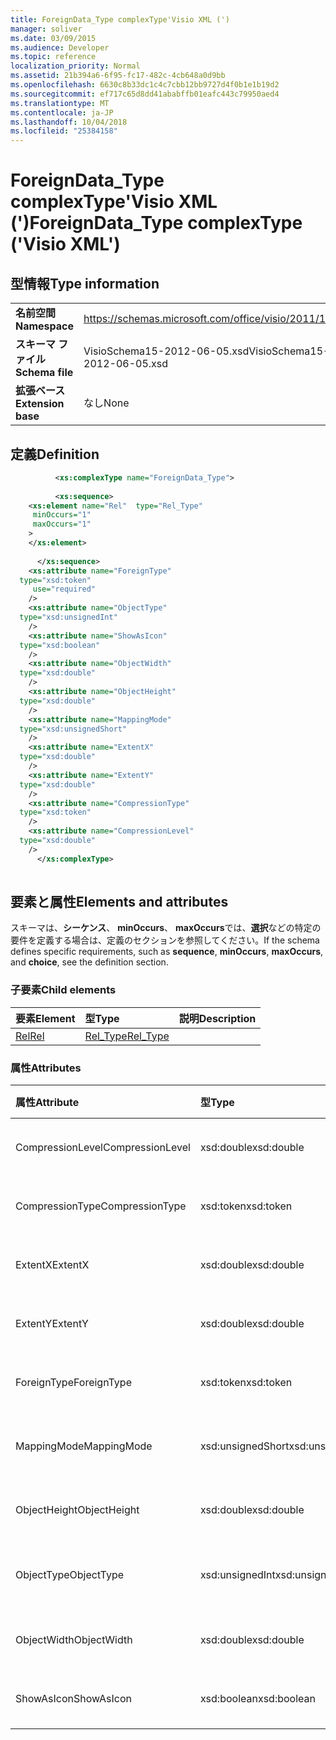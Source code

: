 ```yaml
---
title: ForeignData_Type complexType'Visio XML (')
manager: soliver
ms.date: 03/09/2015
ms.audience: Developer
ms.topic: reference
localization_priority: Normal
ms.assetid: 21b394a6-6f95-fc17-482c-4cb648a0d9bb
ms.openlocfilehash: 6630c8b33dc1c4c7cbb12bb9727d4f0b1e1b19d2
ms.sourcegitcommit: ef717c65d8dd41ababffb01eafc443c79950aed4
ms.translationtype: MT
ms.contentlocale: ja-JP
ms.lasthandoff: 10/04/2018
ms.locfileid: "25384158"
---
```

# <a name="foreigndatatype-complextype-visio-xml"></a><span data-ttu-id="a95d8-102">ForeignData_Type complexType'Visio XML (')</span><span class="sxs-lookup"><span data-stu-id="a95d8-102">ForeignData_Type complexType ('Visio XML')</span></span>

## <a name="type-information"></a><span data-ttu-id="a95d8-103">型情報</span><span class="sxs-lookup"><span data-stu-id="a95d8-103">Type information</span></span>

|||
|:-----|:-----|
|<span data-ttu-id="a95d8-104">**名前空間**</span><span class="sxs-lookup"><span data-stu-id="a95d8-104">**Namespace**</span></span> <br/> |https://schemas.microsoft.com/office/visio/2011/1/core  <br/> |
|<span data-ttu-id="a95d8-105">**スキーマ ファイル**</span><span class="sxs-lookup"><span data-stu-id="a95d8-105">**Schema file**</span></span> <br/> |<span data-ttu-id="a95d8-106">VisioSchema15-2012-06-05.xsd</span><span class="sxs-lookup"><span data-stu-id="a95d8-106">VisioSchema15-2012-06-05.xsd</span></span>  <br/> |
|<span data-ttu-id="a95d8-107">**拡張ベース**</span><span class="sxs-lookup"><span data-stu-id="a95d8-107">**Extension base**</span></span> <br/> |<span data-ttu-id="a95d8-108">なし</span><span class="sxs-lookup"><span data-stu-id="a95d8-108">None</span></span>  <br/> |
   
## <a name="definition"></a><span data-ttu-id="a95d8-109">定義</span><span class="sxs-lookup"><span data-stu-id="a95d8-109">Definition</span></span>

```XML
          <xs:complexType name="ForeignData_Type">
          
          <xs:sequence>
    <xs:element name="Rel"  type="Rel_Type"
     minOccurs="1"
     maxOccurs="1"
    >
    </xs:element>
    
      </xs:sequence>
    <xs:attribute name="ForeignType"
  type="xsd:token"
     use="required"
    />
    <xs:attribute name="ObjectType"
  type="xsd:unsignedInt"
    />
    <xs:attribute name="ShowAsIcon"
  type="xsd:boolean"
    />
    <xs:attribute name="ObjectWidth"
  type="xsd:double"
    />
    <xs:attribute name="ObjectHeight"
  type="xsd:double"
    />
    <xs:attribute name="MappingMode"
  type="xsd:unsignedShort"
    />
    <xs:attribute name="ExtentX"
  type="xsd:double"
    />
    <xs:attribute name="ExtentY"
  type="xsd:double"
    />
    <xs:attribute name="CompressionType"
  type="xsd:token"
    />
    <xs:attribute name="CompressionLevel"
  type="xsd:double"
    />
      </xs:complexType>
      
```

## <a name="elements-and-attributes"></a><span data-ttu-id="a95d8-110">要素と属性</span><span class="sxs-lookup"><span data-stu-id="a95d8-110">Elements and attributes</span></span>

<span data-ttu-id="a95d8-111">スキーマは、**シーケンス**、 **minOccurs**、 **maxOccurs**では、**選択**などの特定の要件を定義する場合は、定義のセクションを参照してください。</span><span class="sxs-lookup"><span data-stu-id="a95d8-111">If the schema defines specific requirements, such as **sequence**, **minOccurs**, **maxOccurs**, and **choice**, see the definition section.</span></span> 
  
### <a name="child-elements"></a><span data-ttu-id="a95d8-112">子要素</span><span class="sxs-lookup"><span data-stu-id="a95d8-112">Child elements</span></span>

|<span data-ttu-id="a95d8-113">**要素**</span><span class="sxs-lookup"><span data-stu-id="a95d8-113">**Element**</span></span>|<span data-ttu-id="a95d8-114">**型**</span><span class="sxs-lookup"><span data-stu-id="a95d8-114">**Type**</span></span>|<span data-ttu-id="a95d8-115">**説明**</span><span class="sxs-lookup"><span data-stu-id="a95d8-115">**Description**</span></span>|
|:-----|:-----|:-----|
|[<span data-ttu-id="a95d8-116">Rel</span><span class="sxs-lookup"><span data-stu-id="a95d8-116">Rel</span></span>](rel-element-foreigndata_type-complextypevisio-xml.md) <br/> |[<span data-ttu-id="a95d8-117">Rel_Type</span><span class="sxs-lookup"><span data-stu-id="a95d8-117">Rel_Type</span></span>](rel_type-complextypevisio-xml.md) <br/> ||
   
### <a name="attributes"></a><span data-ttu-id="a95d8-118">属性</span><span class="sxs-lookup"><span data-stu-id="a95d8-118">Attributes</span></span>

|<span data-ttu-id="a95d8-119">**属性**</span><span class="sxs-lookup"><span data-stu-id="a95d8-119">**Attribute**</span></span>|<span data-ttu-id="a95d8-120">**型**</span><span class="sxs-lookup"><span data-stu-id="a95d8-120">**Type**</span></span>|<span data-ttu-id="a95d8-121">**必須**</span><span class="sxs-lookup"><span data-stu-id="a95d8-121">**Required**</span></span>|<span data-ttu-id="a95d8-122">**説明**</span><span class="sxs-lookup"><span data-stu-id="a95d8-122">**Description**</span></span>|<span data-ttu-id="a95d8-123">**使用可能な値**</span><span class="sxs-lookup"><span data-stu-id="a95d8-123">**Possible values**</span></span>|
|:-----|:-----|:-----|:-----|:-----|
|<span data-ttu-id="a95d8-124">CompressionLevel</span><span class="sxs-lookup"><span data-stu-id="a95d8-124">CompressionLevel</span></span>  <br/> |<span data-ttu-id="a95d8-125">xsd:double</span><span class="sxs-lookup"><span data-stu-id="a95d8-125">xsd:double</span></span>  <br/> |<span data-ttu-id="a95d8-126">省略可能</span><span class="sxs-lookup"><span data-stu-id="a95d8-126">optional</span></span>  <br/> ||<span data-ttu-id="a95d8-127">Xsd:double 型の値です。</span><span class="sxs-lookup"><span data-stu-id="a95d8-127">Values of the xsd:double type.</span></span>  <br/> |
|<span data-ttu-id="a95d8-128">CompressionType</span><span class="sxs-lookup"><span data-stu-id="a95d8-128">CompressionType</span></span>  <br/> |<span data-ttu-id="a95d8-129">xsd:token</span><span class="sxs-lookup"><span data-stu-id="a95d8-129">xsd:token</span></span>  <br/> |<span data-ttu-id="a95d8-130">省略可能</span><span class="sxs-lookup"><span data-stu-id="a95d8-130">optional</span></span>  <br/> ||<span data-ttu-id="a95d8-131">Xsd:token の値を入力します。</span><span class="sxs-lookup"><span data-stu-id="a95d8-131">Values of the xsd:token type.</span></span>  <br/> |
|<span data-ttu-id="a95d8-132">ExtentX</span><span class="sxs-lookup"><span data-stu-id="a95d8-132">ExtentX</span></span>  <br/> |<span data-ttu-id="a95d8-133">xsd:double</span><span class="sxs-lookup"><span data-stu-id="a95d8-133">xsd:double</span></span>  <br/> |<span data-ttu-id="a95d8-134">省略可能</span><span class="sxs-lookup"><span data-stu-id="a95d8-134">optional</span></span>  <br/> ||<span data-ttu-id="a95d8-135">Xsd:double 型の値です。</span><span class="sxs-lookup"><span data-stu-id="a95d8-135">Values of the xsd:double type.</span></span>  <br/> |
|<span data-ttu-id="a95d8-136">ExtentY</span><span class="sxs-lookup"><span data-stu-id="a95d8-136">ExtentY</span></span>  <br/> |<span data-ttu-id="a95d8-137">xsd:double</span><span class="sxs-lookup"><span data-stu-id="a95d8-137">xsd:double</span></span>  <br/> |<span data-ttu-id="a95d8-138">省略可能</span><span class="sxs-lookup"><span data-stu-id="a95d8-138">optional</span></span>  <br/> ||<span data-ttu-id="a95d8-139">Xsd:double 型の値です。</span><span class="sxs-lookup"><span data-stu-id="a95d8-139">Values of the xsd:double type.</span></span>  <br/> |
|<span data-ttu-id="a95d8-140">ForeignType</span><span class="sxs-lookup"><span data-stu-id="a95d8-140">ForeignType</span></span>  <br/> |<span data-ttu-id="a95d8-141">xsd:token</span><span class="sxs-lookup"><span data-stu-id="a95d8-141">xsd:token</span></span>  <br/> |<span data-ttu-id="a95d8-142">必須</span><span class="sxs-lookup"><span data-stu-id="a95d8-142">required</span></span>  <br/> ||<span data-ttu-id="a95d8-143">Xsd:token の値を入力します。</span><span class="sxs-lookup"><span data-stu-id="a95d8-143">Values of the xsd:token type.</span></span>  <br/> |
|<span data-ttu-id="a95d8-144">MappingMode</span><span class="sxs-lookup"><span data-stu-id="a95d8-144">MappingMode</span></span>  <br/> |<span data-ttu-id="a95d8-145">xsd:unsignedShort</span><span class="sxs-lookup"><span data-stu-id="a95d8-145">xsd:unsignedShort</span></span>  <br/> |<span data-ttu-id="a95d8-146">省略可能</span><span class="sxs-lookup"><span data-stu-id="a95d8-146">optional</span></span>  <br/> ||<span data-ttu-id="a95d8-147">Xsd:unsignedShort の値を入力します。</span><span class="sxs-lookup"><span data-stu-id="a95d8-147">Values of the xsd:unsignedShort type.</span></span>  <br/> |
|<span data-ttu-id="a95d8-148">ObjectHeight</span><span class="sxs-lookup"><span data-stu-id="a95d8-148">ObjectHeight</span></span>  <br/> |<span data-ttu-id="a95d8-149">xsd:double</span><span class="sxs-lookup"><span data-stu-id="a95d8-149">xsd:double</span></span>  <br/> |<span data-ttu-id="a95d8-150">省略可能</span><span class="sxs-lookup"><span data-stu-id="a95d8-150">optional</span></span>  <br/> ||<span data-ttu-id="a95d8-151">Xsd:double 型の値です。</span><span class="sxs-lookup"><span data-stu-id="a95d8-151">Values of the xsd:double type.</span></span>  <br/> |
|<span data-ttu-id="a95d8-152">ObjectType</span><span class="sxs-lookup"><span data-stu-id="a95d8-152">ObjectType</span></span>  <br/> |<span data-ttu-id="a95d8-153">xsd:unsignedInt</span><span class="sxs-lookup"><span data-stu-id="a95d8-153">xsd:unsignedInt</span></span>  <br/> |<span data-ttu-id="a95d8-154">省略可能</span><span class="sxs-lookup"><span data-stu-id="a95d8-154">optional</span></span>  <br/> ||<span data-ttu-id="a95d8-155">Xsd:unsignedInt の値を入力します。</span><span class="sxs-lookup"><span data-stu-id="a95d8-155">Values of the xsd:unsignedInt type.</span></span>  <br/> |
|<span data-ttu-id="a95d8-156">ObjectWidth</span><span class="sxs-lookup"><span data-stu-id="a95d8-156">ObjectWidth</span></span>  <br/> |<span data-ttu-id="a95d8-157">xsd:double</span><span class="sxs-lookup"><span data-stu-id="a95d8-157">xsd:double</span></span>  <br/> |<span data-ttu-id="a95d8-158">省略可能</span><span class="sxs-lookup"><span data-stu-id="a95d8-158">optional</span></span>  <br/> ||<span data-ttu-id="a95d8-159">Xsd:double 型の値です。</span><span class="sxs-lookup"><span data-stu-id="a95d8-159">Values of the xsd:double type.</span></span>  <br/> |
|<span data-ttu-id="a95d8-160">ShowAsIcon</span><span class="sxs-lookup"><span data-stu-id="a95d8-160">ShowAsIcon</span></span>  <br/> |<span data-ttu-id="a95d8-161">xsd:boolean</span><span class="sxs-lookup"><span data-stu-id="a95d8-161">xsd:boolean</span></span>  <br/> |<span data-ttu-id="a95d8-162">省略可能</span><span class="sxs-lookup"><span data-stu-id="a95d8-162">optional</span></span>  <br/> ||<span data-ttu-id="a95d8-163">Xsd:boolean の値を入力します。</span><span class="sxs-lookup"><span data-stu-id="a95d8-163">Values of the xsd:boolean type.</span></span>  <br/> |
   

